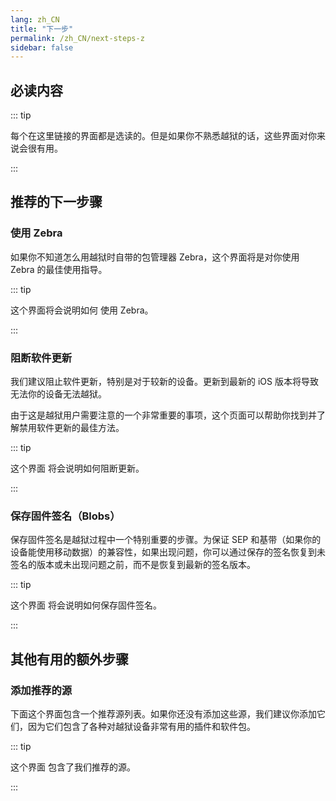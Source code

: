 ```yaml
---
lang: zh_CN
title: "下一步"
permalink: /zh_CN/next-steps-z
sidebar: false
---
```


## 必读内容

::: tip

每个在这里链接的界面都是选读的。但是如果你不熟悉越狱的话，这些界面对你来说会很有用。

:::

## 推荐的下一步骤

### 使用 Zebra

如果你不知道怎么用越狱时自带的包管理器 Zebra，这个界面将是对你使用 Zebra 的最佳使用指导。

::: tip

这个界面将会说明如何 <router-link to="/using-zebra">使用 Zebra</router-link>。

:::

### 阻断软件更新

我们建议阻止软件更新，特别是对于较新的设备。更新到最新的 iOS 版本将导致无法你的设备无法越狱。

由于这是越狱用户需要注意的一个非常重要的事项，这个页面可以帮助你找到并了解禁用软件更新的最佳方法。

::: tip

<router-link to="/blocking-updates">这个界面</router-link> 将会说明如何阻断更新。

:::

### 保存固件签名（Blobs）

保存固件签名是越狱过程中一个特别重要的步骤。为保证 SEP 和基带（如果你的设备能使用移动数据）的兼容性，如果出现问题，你可以通过保存的签名恢复到未签名的版本或未出现问题之前，而不是恢复到最新的签名版本。

::: tip

<router-link to="/saving-blobs">这个界面</router-link> 将会说明如何保存固件签名。

:::

## 其他有用的额外步骤

### 添加推荐的源

下面这个界面包含一个推荐源列表。如果你还没有添加这些源，我们建议你添加它们，因为它们包含了各种对越狱设备非常有用的插件和软件包。

::: tip

<router-link to="/recommended-repos">这个界面</router-link> 包含了我们推荐的源。

:::

<!---Will add Sideloading Apps and Blocking Jailbreak Detection later on - I want to redo/update those pages before adding them--->